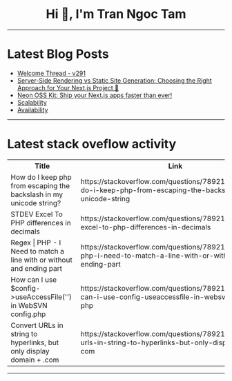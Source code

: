 <h1 align="center">Hi 👋, I'm Tran Ngoc Tam</h1>

---

# Latest Blog Posts 
<!-- BLOG-POST-LIST:START -->
- [Welcome Thread - v291](https://dev.to/devteam/welcome-thread-v291-1fmj)
- [Server-Side Rendering vs Static Site Generation: Choosing the Right Approach for Your Next.js Project 🚀](https://dev.to/shahharsh/server-side-rendering-vs-static-site-generation-choosing-the-right-approach-for-your-nextjs-project-39op)
- [Neon OSS Kit: Ship your Next.js apps faster than ever!](https://dev.to/rohittcodes/neon-oss-kit-ship-your-nextjs-apps-faster-than-ever-4n7f)
- [Scalability](https://dev.to/sonu_sharma/scalability-3pl4)
- [Availability](https://dev.to/sonu_sharma/availability-bj0)
<!-- BLOG-POST-LIST:END -->

---

# Latest stack oveflow activity
<table>
  <tr><th>Title</th><th>Link</th></tr>
  <!-- STACKOVERFLOW:START --><tr><td>How do I keep php from escaping the backslash in my unicode string?</td><td>https://stackoverflow.com/questions/78921451/how-do-i-keep-php-from-escaping-the-backslash-in-my-unicode-string</td></tr><tr><td>STDEV Excel To PHP differences in decimals</td><td>https://stackoverflow.com/questions/78921447/stdev-excel-to-php-differences-in-decimals</td></tr><tr><td>Regex | PHP - I Need to match a line with or without and ending part</td><td>https://stackoverflow.com/questions/78921343/regex-php-i-need-to-match-a-line-with-or-without-and-ending-part</td></tr><tr><td>How can I use $config-&gt;useAccessFile&lpar;&#39;&#39;&rpar; in WebSVN config.php</td><td>https://stackoverflow.com/questions/78921339/how-can-i-use-config-useaccessfile-in-websvn-config-php</td></tr><tr><td>Convert URLs in string to hyperlinks, but only display domain + .com</td><td>https://stackoverflow.com/questions/78921334/convert-urls-in-string-to-hyperlinks-but-only-display-domain-com</td></tr><!-- STACKOVERFLOW:END -->
</table>

---


